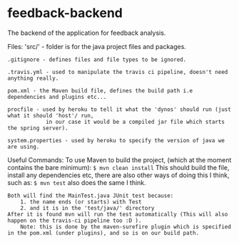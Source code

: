 # feedback-backend
The backend of the application for feedback analysis.

Files:
    'src/' - folder is for the java project files and packages.
    
    .gitignore - defines files and file types to be ignored.

    .travis.yml - used to manipulate the travis ci pipeline, doesn't need anything really.

    pom.xml - the Maven build file, defines the build path i.e dependencies and plugins etc...

    procfile - used by heroku to tell it what the 'dynos' should run (just what it should 'host'/ run, 
                in our case it would be a compiled jar file which starts the spring server). 

    system.properties - used by heroku to specify the version of java we are using.

Useful Commands:
    To use Maven to build the project, (which at the moment contains the bare minimum):
        `$ mvn clean install`
    This should build the file, install any dependencies etc, there are also other ways of doing this I think, such as:
        `$ mvn test`
    also does the same I think.

    Both will find the MainTest.java JUnit test because:
        1. the name ends (or starts) with Test
        2. and it is in the 'test/java/' directory
    After it is found mvn will run the test automatically (This will also happen on the travis-ci pipeline too :D ).
        Note: this is done by the maven-surefire plugin which is specified in the pom.xml (under plugins), and so is on our build path.
